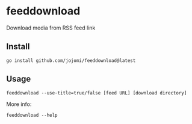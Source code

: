 # feeddownload

Download media from RSS feed link

## Install

    go install github.com/jojomi/feeddownload@latest

## Usage

    feeddownload --use-title=true/false [feed URL] [download directory]

More info:

    feeddownload --help